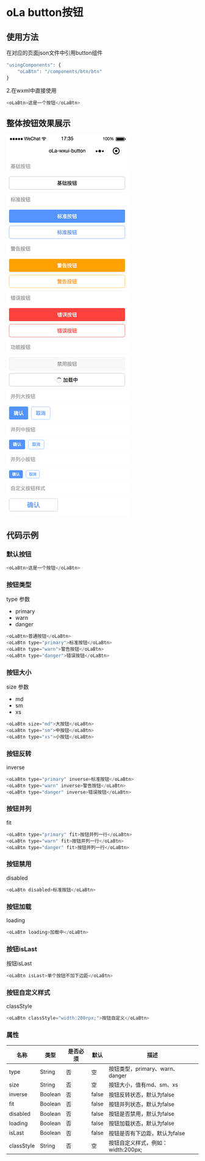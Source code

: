 # oLa button按钮

## 使用方法
在对应的页面json文件中引用button组件
```javascript
"usingComponents": {
    "oLaBtn": "/components/btn/btn"
}
```
2.在wxml中直接使用
```javascript
<oLaBtn>这是一个按钮</oLaBtn>
```
## 整体按钮效果展示
![button-all](https://github.com/wawow/olapic/raw/master/button/button-all.jpg)
## 代码示例
### 默认按钮
```javascript
<oLaBtn>这是一个按钮</oLaBtn>
```
### 按钮类型
type 参数
* primary
* warn
* danger
```javascript
<oLaBtn>普通按钮</oLaBtn>
<oLaBtn type="primary">标准按钮</oLaBtn>
<oLaBtn type="warn">警告按钮</oLaBtn>
<oLaBtn type="danger">错误按钮</oLaBtn>
```

### 按钮大小
size 参数
* md
* sm
* xs
```javascript
<oLaBtn size="md">大按钮</oLaBtn>
<oLaBtn type="sm">中按钮</oLaBtn>
<oLaBtn type="xs">小按钮</oLaBtn>
```

### 按钮反转
inverse
```javascript
<oLaBtn type="primary" inverse>标准按钮</oLaBtn>
<oLaBtn type="warn" inverse>警告按钮</oLaBtn>
<oLaBtn type="danger" inverse>错误按钮</oLaBtn>
```
### 按钮并列
fit
```javascript
<oLaBtn type="primary" fit>按钮并列一行</oLaBtn>
<oLaBtn type="warn" fit>按钮并列一行</oLaBtn>
<oLaBtn type="danger" fit>按钮并列一行</oLaBtn>
```

### 按钮禁用
disabled
```javascript
<oLaBtn disabled>标准按钮</oLaBtn>
```

### 按钮加载
loading
```javascript
<oLaBtn loading>加载中</oLaBtn>
```

### 按钮isLast
按钮isLast
```javascript
<oLaBtn isLast>单个按钮不加下边距</oLaBtn>
```

### 按钮自定义样式
classStyle
```javascript
<oLaBtn classStyle="width:200rpx;">按钮自定义</oLaBtn>
```

### 属性
| 名称     | 类型    | 是否必须  | 默认  | 描述   |
|---------|---------|----------|------|-------|
| type    | String  | 否       | 空 | 按钮类型，primary、warn、danger |
| size    | String  | 否       | 空 | 按钮大小，值有md、sm、xs |
| inverse   | Boolean | 否       | false | 按钮反转状态，默认为false |
| fit   | Boolean | 否       | false | 按钮并列状态，默认为false |
| disabled | Boolean | 否      | false | 按钮是否禁用，默认为false |
| loading | Boolean | 否       | false | 按钮加载状态，默认为false |
| isLast | Boolean | 否       | false | 按钮是否有下边距，默认为false |
| classStyle | String | 否       | 空 | 按钮自定义样式，例如：width:200px; |
